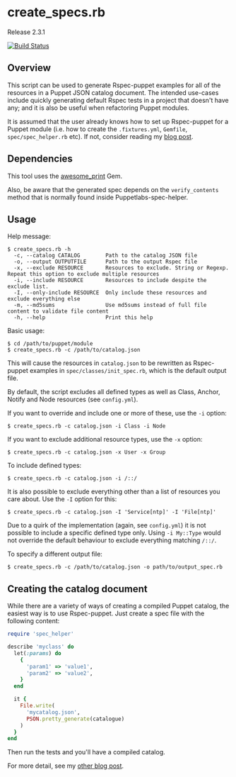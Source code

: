 # create_specs.rb

Release 2.3.1

[![Build Status](https://img.shields.io/travis/alexharv074/create_specs.svg)](https://travis-ci.org/alexharv074/create_specs)

## Overview

This script can be used to generate Rspec-puppet examples for all of the resources in a Puppet JSON catalog document. The intended use-cases include quickly generating default Rspec tests in a project that doesn't have any; and it is also be useful when refactoring Puppet modules.

It is assumed that the user already knows how to set up Rspec-puppet for a Puppet module (i.e. how to create the `.fixtures.yml`, `Gemfile`, `spec/spec_helper.rb` etc).  If not, consider reading my [blog post](http://razorconsulting.com.au/setting-up-puppet-module-testing-from-scratch-part-ii-beaker-for-module-testing.html).

## Dependencies

This tool uses the [awesome_print](https://github.com/awesome-print/awesome_print) Gem.

Also, be aware that the generated spec depends on the `verify_contents` method that is normally found inside Puppetlabs-spec-helper.

## Usage

Help message:

```
$ create_specs.rb -h
  -c, --catalog CATALOG        Path to the catalog JSON file
  -o, --output OUTPUTFILE      Path to the output Rspec file
  -x, --exclude RESOURCE       Resources to exclude. String or Regexp. Repeat this option to exclude multiple resources
  -i, --include RESOURCE       Resources to include despite the exclude list.
  -I, --only-include RESOURCE  Only include these resources and exclude everything else
  -m, --md5sums                Use md5sums instead of full file content to validate file content
  -h, --help                   Print this help
```

Basic usage:

```
$ cd /path/to/puppet/module
$ create_specs.rb -c /path/to/catalog.json
```

This will cause the resources in `catalog.json` to be rewritten as Rspec-puppet examples in `spec/classes/init_spec.rb`, which is the default output file.

By default, the script excludes all defined types as well as Class, Anchor, Notify and Node resources (see `config.yml`).

If you want to override and include one or more of these, use the `-i` option:

```
$ create_specs.rb -c catalog.json -i Class -i Node
```

If you want to exclude additional resource types, use the `-x` option:

```
$ create_specs.rb -c catalog.json -x User -x Group
```

To include defined types:

```
$ create_specs.rb -c catalog.json -i /::/
```

It is also possible to exclude everything other than a list of resources you care about. Use the `-I` option for this:

```
$ create_specs.rb -c catalog.json -I 'Service[ntp]' -I 'File[ntp]'
```

Due to a quirk of the implementation (again, see `config.yml`) it is not possible to include a specific defined type only. Using `-i My::Type` would not override the default behaviour to exclude everything matching `/::/`.

To specify a different output file:

```
$ create_specs.rb -c /path/to/catalog.json -o path/to/output_spec.rb
```

## Creating the catalog document

While there are a variety of ways of creating a compiled Puppet catalog, the easiest way is to use Rspec-puppet.  Just create a spec file with the following content:

```ruby
require 'spec_helper'

describe 'myclass' do
  let(:params) do
    {
      'param1' => 'value1',
      'param2' => 'value2',
    }
  end

  it {
    File.write(
      'mycatalog.json',
      PSON.pretty_generate(catalogue)
    )
  }
end
```

Then run the tests and you'll have a compiled catalog.

For more detail, see my [other blog post](http://razorconsulting.com.au/dumping-the-catalog-in-rspec-puppet.html).

